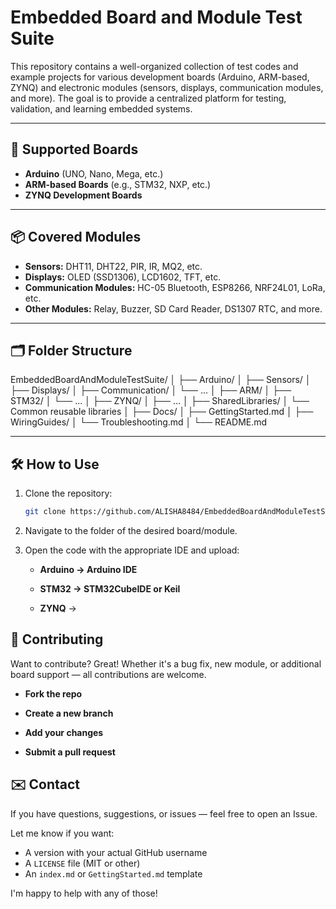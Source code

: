 # Embedded Board and Module Test Suite

This repository contains a well-organized collection of test codes and example projects for various development boards (Arduino, ARM-based, ZYNQ) and electronic modules (sensors, displays, communication modules, and more). The goal is to provide a centralized platform for testing, validation, and learning embedded systems.

---

## 🧩 Supported Boards

- **Arduino** (UNO, Nano, Mega, etc.)
- **ARM-based Boards** (e.g., STM32, NXP, etc.)
- **ZYNQ Development Boards**

---

## 📦 Covered Modules

- **Sensors:** DHT11, DHT22, PIR, IR, MQ2, etc.
- **Displays:** OLED (SSD1306), LCD1602, TFT, etc.
- **Communication Modules:** HC-05 Bluetooth, ESP8266, NRF24L01, LoRa, etc.
- **Other Modules:** Relay, Buzzer, SD Card Reader, DS1307 RTC, and more.

---

## 🗂 Folder Structure

EmbeddedBoardAndModuleTestSuite/
│
├── Arduino/
│ ├── Sensors/
│ ├── Displays/
│ ├── Communication/
│ └── ...
│
├── ARM/
│ ├── STM32/
│ └── ...
│
├── ZYNQ/
│ ├── ...
│
├── SharedLibraries/
│ └── Common reusable libraries
│
├── Docs/
│ ├── GettingStarted.md
│ ├── WiringGuides/
│ └── Troubleshooting.md
│
└── README.md


---

## 🛠 How to Use

1. Clone the repository:
   ```bash
   git clone https://github.com/ALISHA8484/EmbeddedBoardAndModuleTestSuite.git
2. Navigate to the folder of the desired board/module.

3. Open the code with the appropriate IDE and upload:

    - **Arduino → Arduino IDE**

    - **STM32 → STM32CubeIDE or Keil**

    - **ZYNQ** →

## 🤝 Contributing
Want to contribute? Great! Whether it's a bug fix, new module, or additional board support — all contributions are welcome.

  - **Fork the repo**

  - **Create a new branch**

  - **Add your changes**

  - **Submit a pull request**

## ✉️ Contact
If you have questions, suggestions, or issues — feel free to open an Issue.


Let me know if you want:
- A version with your actual GitHub username
- A `LICENSE` file (MIT or other)
- An `index.md` or `GettingStarted.md` template

I'm happy to help with any of those!

